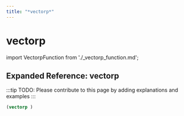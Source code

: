 ```yaml
---
title: "*vectorp*"
---
```


# vectorp

import VectorpFunction from './_vectorp_function.md';

<VectorpFunction />

## Expanded Reference: vectorp

:::tip
TODO: Please contribute to this page by adding explanations and examples
:::

```lisp
(vectorp )
```
